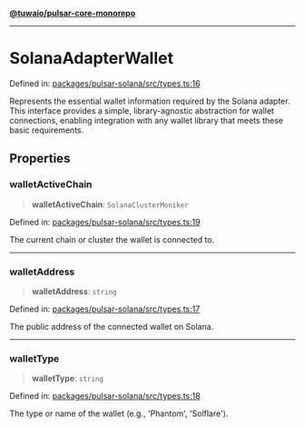 [**@tuwaio/pulsar-core-monorepo**](../../../README.md)

***

# SolanaAdapterWallet

Defined in: [packages/pulsar-solana/src/types.ts:16](https://github.com/TuwaIO/pulsar-core/blob/5415e11372c5ba1e590020a446666e4f0bb4d82d/packages/pulsar-solana/src/types.ts#L16)

Represents the essential wallet information required by the Solana adapter.
This interface provides a simple, library-agnostic abstraction for wallet connections,
enabling integration with any wallet library that meets these basic requirements.

## Properties

### walletActiveChain

> **walletActiveChain**: `SolanaClusterMoniker`

Defined in: [packages/pulsar-solana/src/types.ts:19](https://github.com/TuwaIO/pulsar-core/blob/5415e11372c5ba1e590020a446666e4f0bb4d82d/packages/pulsar-solana/src/types.ts#L19)

The current chain or cluster the wallet is connected to.

***

### walletAddress

> **walletAddress**: `string`

Defined in: [packages/pulsar-solana/src/types.ts:17](https://github.com/TuwaIO/pulsar-core/blob/5415e11372c5ba1e590020a446666e4f0bb4d82d/packages/pulsar-solana/src/types.ts#L17)

The public address of the connected wallet on Solana.

***

### walletType

> **walletType**: `string`

Defined in: [packages/pulsar-solana/src/types.ts:18](https://github.com/TuwaIO/pulsar-core/blob/5415e11372c5ba1e590020a446666e4f0bb4d82d/packages/pulsar-solana/src/types.ts#L18)

The type or name of the wallet (e.g., 'Phantom', 'Solflare').
